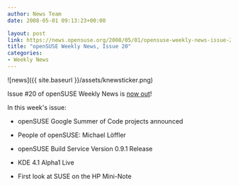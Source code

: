 ```yaml
---
author: News Team
date: 2008-05-01 09:13:23+00:00

layout: post
link: https://news.opensuse.org/2008/05/01/opensuse-weekly-news-issue-20/
title: "openSUSE Weekly News, Issue 20"
categories:
- Weekly News
---
```



![news]({{ site.baseurl }}/assets/knewsticker.png)

Issue #20 of openSUSE Weekly News is [now out](http://en.opensuse.org/OpenSUSE_Weekly_News/20)!

In this week's issue:



 
  * openSUSE Google Summer of Code projects announced

 
  * People of openSUSE: Michael Löffler

 
  * openSUSE Build Service Version 0.9.1 Release

 
  * KDE 4.1 Alpha1 Live

 
  * First look at SUSE on the HP Mini-Note


		
